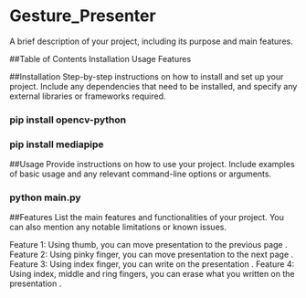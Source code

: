 # Gesture_Presenter
A brief description of your project, including its purpose and main features.

##Table of Contents
Installation
Usage
Features

##Installation
Step-by-step instructions on how to install and set up your project. Include any dependencies that need to be installed, and specify any external libraries or frameworks required.
### pip install opencv-python
### pip install mediapipe


##Usage
Provide instructions on how to use your project. Include examples of basic usage and any relevant command-line options or arguments.
### python main.py 


##Features
List the main features and functionalities of your project. You can also mention any notable limitations or known issues.

Feature 1: Using thumb, you can move presentation to the previous page .
Feature 2: Using pinky finger, you can move presentation to the next page .
Feature 3: Using index finger, you can write on the presentation .
Feature 4: Using index, middle and ring fingers, you can erase what you written on the presentation .
